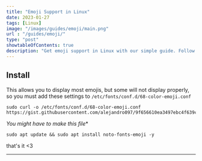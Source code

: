 ```yaml
---
title: "Emoji Support in Linux"
date: 2023-01-27
tags: [Linux]
image: "/images/guides/emoji/main.png"
url : "/guides/emoji/"
type: "post"
showtableOfContents: true
description: "Get emoji support in Linux with our simple guide. Follow our steps to add emojis to your system and enhance your messaging and communication experience."
---
```


## Install 
This allows you to display most emojis, but some will not display properly, so you must add these settings to ```/etc/fonts/conf.d/68-color-emoji.conf``` 

```
sudo curl -o /etc/fonts/conf.d/68-color-emoji.conf https://gist.githubusercontent.com/alejandro097/9f656610ea3497ebc4f639c84094e3e8/raw
```
*You might have to make this file**

```
sudo apt update && sudo apt install noto-fonts-emoji -y
```

that's it <3

---

  